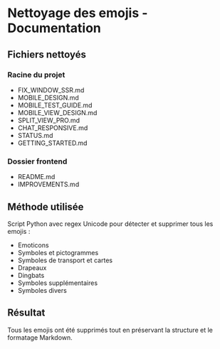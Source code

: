 # Nettoyage des emojis - Documentation

## Fichiers nettoyés

### Racine du projet
- FIX_WINDOW_SSR.md
- MOBILE_DESIGN.md
- MOBILE_TEST_GUIDE.md
- MOBILE_VIEW_DESIGN.md
- SPLIT_VIEW_PRO.md
- CHAT_RESPONSIVE.md
- STATUS.md
- GETTING_STARTED.md

### Dossier frontend
- README.md
- IMPROVEMENTS.md

## Méthode utilisée

Script Python avec regex Unicode pour détecter et supprimer tous les emojis :
- Emoticons
- Symboles et pictogrammes
- Symboles de transport et cartes
- Drapeaux
- Dingbats
- Symboles supplémentaires
- Symboles divers

## Résultat

Tous les emojis ont été supprimés tout en préservant la structure et le formatage Markdown.
